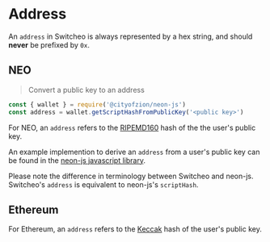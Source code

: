 # Address

An `address` in Switcheo is always represented by a hex string, and should **never** be prefixed by `0x`.

## NEO

> Convert a public key to an address

```js
const { wallet } = require('@cityofzion/neon-js')
const address = wallet.getScriptHashFromPublicKey('<public key>')
```

For NEO, an `address` refers to the [RIPEMD160](https://en.wikipedia.org/wiki/RIPEMD) hash of the the user's public key.

An example implemention to derive an `address` from a user's public key can be found in the
[neon-js javascript library](https://github.com/CityOfZion/neon-js/blob/5d61c31a5d6e5e2e29095e08c70d23449810b509/src/wallet/core.js#L92).

Please note the difference in terminology between Switcheo and neon-js. Switcheo's `address` is equivalent to neon-js's `scriptHash`.

## Ethereum

For Ethereum, an `address` refers to the [Keccak](https://en.wikipedia.org/wiki/SHA-3) hash of the user's public key.
